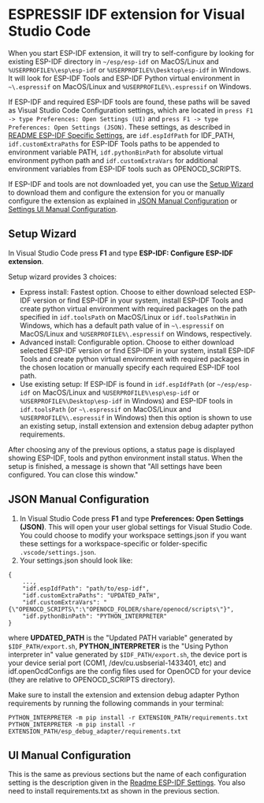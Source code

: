 # ESPRESSIF IDF extension for Visual Studio Code

When you start ESP-IDF extension, it will try to self-configure by looking for existing ESP-IDF directory in `~/esp/esp-idf` on MacOS/Linux and `%USERPROFILE%\esp\esp-idf` or `%USERPROFILE%\Desktop\esp-idf` in Windows. It will look for ESP-IDF Tools and ESP-IDF Python virtual environment in `~\.espressif` on MacOS/Linux and `%USERPROFILE%\.espressif` on Windows.

If ESP-IDF and required ESP-IDF tools are found, these paths will be saved as Visual Studio Code Configuration settings, which are located in `press F1 -> type Preferences: Open Settings (UI)` and `press F1 -> type Preferences: Open Settings (JSON)`. These settings, as described in [README ESP-IDF Specific Settings](../README.md), are `idf.espIdfPath` for IDF_PATH, `idf.customExtraPaths` for ESP-IDF Tools paths to be appended to environment variable PATH, `idf.pythonBinPath` for absolute virtual environment python path and `idf.customExtraVars` for additional environment variables from ESP-IDF tools such as OPENOCD_SCRIPTS.

If ESP-IDF and tools are not downloaded yet, you can use the [Setup Wizard](#Setup-Wizard) to download them and configure the extension for you or manually configure the extension as explained in [JSON Manual Configuration](#JSON-Manual-Configuration) or [Settings UI Manual Configuration](#UI-Manual-Configuration).

## Setup Wizard

In Visual Studio Code press **F1** and type **ESP-IDF: Configure ESP-IDF extension**.

Setup wizard provides 3 choices:

- Express install: Fastest option. Choose to either download selected ESP-IDF version or find ESP-IDF in your system, install ESP-IDF Tools and create python virtual environment with required packages on the path specified in `idf.toolsPath` on MacOS/Linux or `idf.toolsPathWin` in Windows, which has a default path value of in `~\.espressif` on MacOS/Linux and `%USERPROFILE%\.espressif` on Windows, respectively.
- Advanced install: Configurable option. Choose to either download selected ESP-IDF version or find ESP-IDF in your system, install ESP-IDF Tools and create python virtual environment with required packages in the chosen location or manually specify each required ESP-IDF tool path.
- Use existing setup: If ESP-IDF is found in `idf.espIdfPath` (or `~/esp/esp-idf` on MacOS/Linux and `%USERPROFILE%\esp\esp-idf` or `%USERPROFILE%\Desktop\esp-idf` in Windows) and ESP-IDF tools in `idf.toolsPath` (or `~\.espressif` on MacOS/Linux and `%USERPROFILE%\.espressif` in Windows) then this option is shown to use an existing setup, install extension and extension debug adapter python requirements.

After choosing any of the previous options, a status page is displayed showing ESP-IDF, tools and python environment install status. When the setup is finished, a message is shown that "All settings have been configured. You can close this window."

## JSON Manual Configuration

1. In Visual Studio Code press **F1** and type **Preferences: Open Settings (JSON)**. This will open your user global settings for Visual Studio Code. You could choose to modify your workspace settings.json if you want these settings for a workspace-specific or folder-specific `.vscode/settings.json`.
2. Your settings.json should look like:

```
{
    ...,
    "idf.espIdfPath": "path/to/esp-idf",
    "idf.customExtraPaths": "UPDATED_PATH",
    "idf.customExtraVars": "{\"OPENOCD_SCRIPTS\":\"OPENOCD_FOLDER/share/openocd/scripts\"}",
    "idf.pythonBinPath": "PYTHON_INTERPRETER"
}
```

where **UPDATED_PATH** is the "Updated PATH variable" generated by `$IDF_PATH/export.sh`, **PYTHON_INTERPRETER** is the "Using Python interpreter in" value generated by `$IDF_PATH/export.sh`, the device port is your device serial port (COM1, /dev/cu.usbserial-1433401, etc) and idf.openOcdConfigs are the config files used for OpenOCD for your device (they are relative to OPENOCD_SCRIPTS directory).

Make sure to install the extension and extension debug adapter Python requirements by running the following commands in your terminal:

`PYTHON_INTERPRETER -m pip install -r EXTENSION_PATH/requirements.txt`
`PYTHON_INTERPRETER -m pip install -r EXTENSION_PATH/esp_debug_adapter/requirements.txt`

## UI Manual Configuration

This is the same as previous sections but the name of each configuration setting is the description given in the [Readme ESP-IDF Settings](./../README.md). You also need to install requirements.txt as shown in the previous section.
